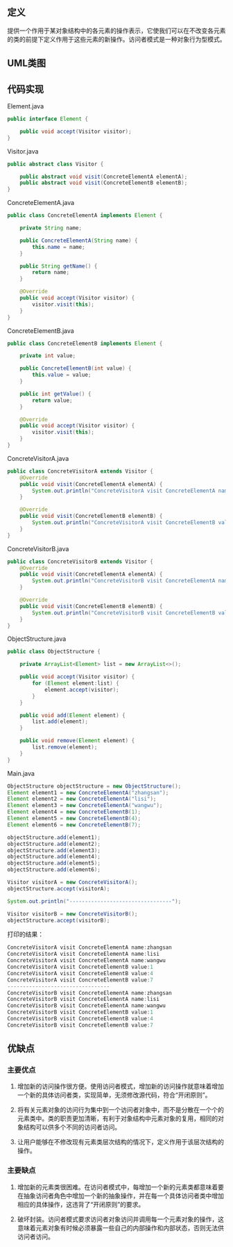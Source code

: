 ## 定义

提供一个作用于某对象结构中的各元素的操作表示，它使我们可以在不改变各元素的类的前提下定义作用于这些元素的新操作。访问者模式是一种对象行为型模式。


## UML类图

## 代码实现

Element.java
``` java
public interface Element {

    public void accept(Visitor visitor);
}
```

Visitor.java
``` java
public abstract class Visitor {

    public abstract void visit(ConcreteElementA elementA);
    public abstract void visit(ConcreteElementB elementB);
}
```

ConcreteElementA.java
``` java
public class ConcreteElementA implements Element {

    private String name;

    public ConcreteElementA(String name) {
        this.name = name;
    }

    public String getName() {
        return name;
    }

    @Override
    public void accept(Visitor visitor) {
        visitor.visit(this);
    }
}
```

ConcreteElementB.java
``` java
public class ConcreteElementB implements Element {

    private int value;

    public ConcreteElementB(int value) {
        this.value = value;
    }

    public int getValue() {
        return value;
    }

    @Override
    public void accept(Visitor visitor) {
        visitor.visit(this);
    }
}
```

ConcreteVisitorA.java
``` java
public class ConcreteVisitorA extends Visitor {
    @Override
    public void visit(ConcreteElementA elementA) {
        System.out.println("ConcreteVisitorA visit ConcreteElementA name:"+elementA.getName());
    }

    @Override
    public void visit(ConcreteElementB elementB) {
        System.out.println("ConcreteVisitorA visit ConcreteElementB value:"+elementB.getValue());
    }
}
```

ConcreteVisitorB.java
``` java
public class ConcreteVisitorB extends Visitor {
    @Override
    public void visit(ConcreteElementA elementA) {
        System.out.println("ConcreteVisitorB visit ConcreteElementA name:"+elementA.getName());
    }

    @Override
    public void visit(ConcreteElementB elementB) {
        System.out.println("ConcreteVisitorB visit ConcreteElementB value:"+elementB.getValue());
    }
}
```

ObjectStructure.java
``` java
public class ObjectStructure {

    private ArrayList<Element> list = new ArrayList<>();

    public void accept(Visitor visitor) {
        for (Element element:list) {
            element.accept(visitor);
        }
    }

    public void add(Element element) {
        list.add(element);
    }

    public void remove(Element element) {
        list.remove(element);
    }
}
```

Main.java
``` java
ObjectStructure objectStructure = new ObjectStructure();
Element element1 = new ConcreteElementA("zhangsan");
Element element2 = new ConcreteElementA("lisi");
Element element3 = new ConcreteElementA("wangwu");
Element element4 = new ConcreteElementB(1);
Element element5 = new ConcreteElementB(4);
Element element6 = new ConcreteElementB(7);

objectStructure.add(element1);
objectStructure.add(element2);
objectStructure.add(element3);
objectStructure.add(element4);
objectStructure.add(element5);
objectStructure.add(element6);

Visitor visitorA = new ConcreteVisitorA();
objectStructure.accept(visitorA);

System.out.println("---------------------------------");

Visitor visitorB = new ConcreteVisitorB();
objectStructure.accept(visitorB);
```

打印的结果：
``` java
ConcreteVisitorA visit ConcreteElementA name:zhangsan
ConcreteVisitorA visit ConcreteElementA name:lisi
ConcreteVisitorA visit ConcreteElementA name:wangwu
ConcreteVisitorA visit ConcreteElementB value:1
ConcreteVisitorA visit ConcreteElementB value:4
ConcreteVisitorA visit ConcreteElementB value:7
---------------------------------
ConcreteVisitorB visit ConcreteElementA name:zhangsan
ConcreteVisitorB visit ConcreteElementA name:lisi
ConcreteVisitorB visit ConcreteElementA name:wangwu
ConcreteVisitorB visit ConcreteElementB value:1
ConcreteVisitorB visit ConcreteElementB value:4
ConcreteVisitorB visit ConcreteElementB value:7
```

## 优缺点

### 主要优点

1. 增加新的访问操作很方便。使用访问者模式，增加新的访问操作就意味着增加一个新的具体访问者类，实现简单，无须修改源代码，符合“开闭原则”。

2. 将有关元素对象的访问行为集中到一个访问者对象中，而不是分散在一个个的元素类中。类的职责更加清晰，有利于对象结构中元素对象的复用，相同的对象结构可以供多个不同的访问者访问。

3. 让用户能够在不修改现有元素类层次结构的情况下，定义作用于该层次结构的操作。

### 主要缺点

1. 增加新的元素类很困难。在访问者模式中，每增加一个新的元素类都意味着要在抽象访问者角色中增加一个新的抽象操作，并在每一个具体访问者类中增加相应的具体操作，这违背了“开闭原则”的要求。

2. 破坏封装。访问者模式要求访问者对象访问并调用每一个元素对象的操作，这意味着元素对象有时候必须暴露一些自己的内部操作和内部状态，否则无法供访问者访问。